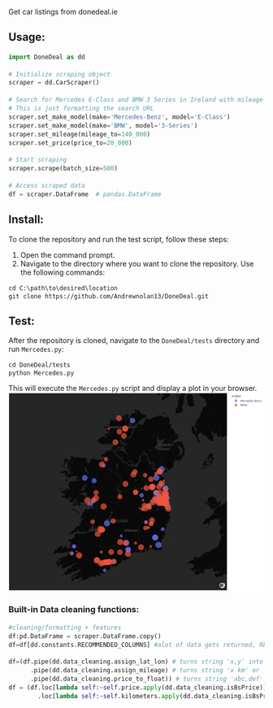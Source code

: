 Get car listings from donedeal.ie

## Usage:

```python
import DoneDeal as dd

# Initialize scraping object
scraper = dd.CarScraper()

# Search for Mercedes E-Class and BMW 3 Series in Ireland with mileage under 140,000km and price under 20,000
# This is just formatting the search URL
scraper.set_make_model(make='Mercedes-Benz', model='E-Class') 
scraper.set_make_model(make='BMW', model='3-Series')
scraper.set_mileage(mileage_to=140_000)
scraper.set_price(price_to=20_000)

# Start scraping
scraper.scrape(batch_size=500)

# Access scraped data
df = scraper.DataFrame  # pandas.DataFrame
```
## Install:
To clone the repository and run the test script, follow these steps:

1. Open the command prompt.
2. Navigate to the directory where you want to clone the repository. Use the following commands:
```
cd C:\path\to\desired\location
git clone https://github.com/Andrewnolan13/DoneDeal.git
```
## Test:
After the repository is cloned, navigate to the `DoneDeal/tests` directory and run `Mercedes.py`:
```
cd DoneDeal/tests
python Mercedes.py
```
This will execute the `Mercedes.py` script and display a plot in your browser.
![alt text](media/plot.png)
<!-- ![alt text](media/plot.html) -->
### Built-in Data cleaning functions:
```python
#cleaning/formatting + features
df:pd.DataFrame = scraper.DataFrame.copy()
df=df[dd.constants.RECOMMENDED_COLUMNS] #alot of data gets returned, RECOMMENDED_COLUMNS is an optional subset of columns 

df=(df.pipe(dd.data_cleaning.assign_lat_lon) # turns string 'x,y' into (float(x),float(y))
      .pipe(dd.data_cleaning.assign_mileage) # turns string 'x km' or 'x mi' into float(x) in km (turns mi to km)
      .pipe(dd.data_cleaning.price_to_float)) # turns string 'abc,def' into float(abcdef)
df = (df.loc[lambda self:~self.price.apply(dd.data_cleaning.isBsPrice)] # drops prices like 1234,123456,123456789,111111111 etc 
        .loc[lambda self:~self.kilometers.apply(dd.data_cleaning.isBsPrice)])# sometimes the mileage is bs too. sequential digits like 123456 are just so unlikely 
```


